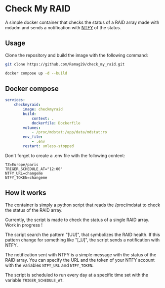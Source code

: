 # Check My RAID

A simple docker container that checks the status of a RAID array made with mdadm and sends a notification with [NTFY](https://ntfy.sh/) of the status.

## Usage

Clone the repository and build the image with the following command:

```bash
git clone https://github.com/Remag29/check_my_raid.git
```

```bash
docker compose up -d --build
```

## Docker compose

```yaml
services:
    checkmyraid:
        image: checkmyraid
        build:
            context: .
            dockerfile: Dockerfile
        volumes:
            - /proc/mdstat:/app/data/mdstat:ro
        env_file:
            - .env
        restart: unless-stopped
```

Don't forget to create a .env file with the following content:

```env
TZ=Europe/paris
TRIGER_SCHEDULE_AT="12:00"
NTFY_URL=changeme
NTFY_TOKEN=changeme
```

## How it works

The container is simply a python script that reads the /proc/mdstat to check the status of the RAID array.

Currently, the script is made to check the status of a single RAID array. Work in progress !

The script search the pattern "[UU]", that symbolizes the RAID health. If this pattern change for something like "[_U]", the script sends a notification with NTFY.

The notification sent with NTFY is a simple message with the status of the RAID array. You can specify the URL and the token of your NTFY account with the variables `NTFY_URL` and `NTFY_TOKEN`.

The script is scheduled to run every day at a specific time set with the variable `TRIGER_SCHEDULE_AT`.
